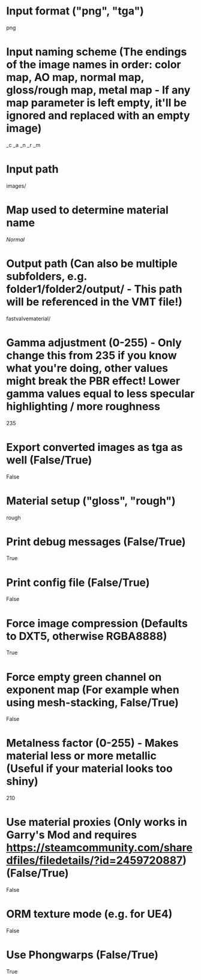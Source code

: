 # Input format ("png", "tga")
png
# Input naming scheme (The endings of the image names in order: color map, AO map, normal map, gloss/rough map, metal map - If any map parameter is left empty, it'll be ignored and replaced with an empty image)
_c
_a
_n
_r
_m
# Input path
images/
# Map used to determine material name
_Normal_
# Output path (Can also be multiple subfolders, e.g. folder1/folder2/output/ - This path will be referenced in the VMT file!)
fastvalvematerial/
# Gamma adjustment (0-255) - Only change this from 235 if you know what you're doing, other values might break the PBR effect! Lower gamma values equal to less specular highlighting / more roughness
235
# Export converted images as tga as well (False/True)
False
# Material setup ("gloss", "rough")
rough
# Print debug messages (False/True)
True
# Print config file (False/True)
False
# Force image compression (Defaults to DXT5, otherwise RGBA8888)
True
# Force empty green channel on exponent map (For example when using mesh-stacking, False/True)
False
# Metalness factor (0-255) - Makes material less or more metallic (Useful if your material looks too shiny)
210
# Use material proxies (Only works in Garry's Mod and requires https://steamcommunity.com/sharedfiles/filedetails/?id=2459720887) (False/True)
False
# ORM texture mode (e.g. for UE4)
False
# Use Phongwarps (False/True)
True